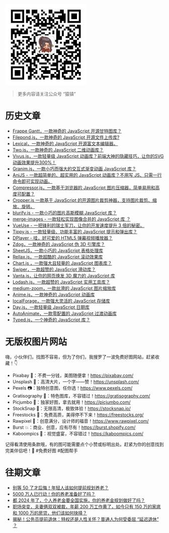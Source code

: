 
![](./images/wechat.jpg)
> 更多内容请关注公众号 “猿镇”
# 历史文章
- [Frappe Gantt，一款神奇的 JavaScript 开源甘特图库？](https://mp.weixin.qq.com/s/aRlWUu3XLuzRPQf0ZWg3_g)
- [Filepond.js，一款神奇的 JavaScript 开源文件上传库?](https://mp.weixin.qq.com/s/gCVa1QLUqfiIhCuJ2mR4kw)
- [Lexical，一款神奇的 JavaScript 开源富文本编辑器。](https://mp.weixin.qq.com/s/ymJewx_9kn38N-eshYGUgQ)
- [Two.js，一款神奇的 JavaScript 二维动画库？](https://mp.weixin.qq.com/s/JIkp0A2XDexkRPiYFwjmKQ)
- [Vivus.js，一款轻量级 JavaScript 动画库？前端大神的隐藏技巧，让你的SVG动画效果提升300%！](https://mp.weixin.qq.com/s/PxZDU3AAT5N1ao4HeWZOXw)
- [Granim.js，一款小巧而强大的交互式渐变动画 JavaScript 库？](https://mp.weixin.qq.com/s/UEQeZOaNlphAYsSlH-XuNw)
- [AniJS - 一款超简单的、超实用的 JavaScript 动画库？不用写 JS、只需一行命令即可实现动画。](https://mp.weixin.qq.com/s/Ib4YRyAxcDZ8z3o2FAZ1UA)
- [Compressor.js，一款基于浏览器的 JavaScript 图片压缩器，简单易用和高度可配置？](https://mp.weixin.qq.com/s/NHNq6ifyI-TjQIebdvUNEg)
- [Cropper.js 一款基于 JavaScript 的开源图片裁剪神器，支持图片裁剪、缩放、旋转。](https://mp.weixin.qq.com/s/v6ZBc9hi4DdvaJhn4A3qmA)
- [blurify.js - 一款小巧的图片高斯模糊 JavaScript 库？](https://mp.weixin.qq.com/s/G4Z-CjRIWXZUt1sX2H-kFA)
- [merge-images - 一款轻松实现图像合并的 JavaScript 库 ？](https://mp.weixin.qq.com/s/QAm0cM2EvamliQvotWqBew)
- [VueUse - 一把锋利的瑞士军刀，让你的开发速度提升 3 倍的秘密。](https://mp.weixin.qq.com/s/yTxFodb2iFpTb6gXxEtxvw)
- [Tippy.js - 一款轻量级、功能丰富的 JavaScript 提示和弹出库？](https://mp.weixin.qq.com/s/qzQSK2YlvNolKB7XWhyJ-A)
- [DPlayer - 哇，好可爱的 HTML5 弹幕视频播放器？](https://mp.weixin.qq.com/s/9rEoUFtrKqpRTsUaw9HebA)
- [Zdog，一款神奇的 JavaScript 伪 3D 引擎库？](https://mp.weixin.qq.com/s/6Yw6Kt_9HpJ7yQ-wjwlOIA)
- [SheetJS，一款小巧的 JavaScript 表格处理库](https://mp.weixin.qq.com/s/ppHxRiUpqcBwohOVrwh0Rw)
- [Rellax.js，一款超酷的 JavaScript 滚动效果库](https://mp.weixin.qq.com/s/D-soMxW4D3mUsFJ0bki7Jw)
- [Chart.js ，一款强大且轻量的 JavaScript 图表库？](https://mp.weixin.qq.com/s/x_dPRwiyjO6E1H0xCIyk_A)
- [Swiper，一款超赞的 JavaScript 滑动库？](https://mp.weixin.qq.com/s/OdzNKtM-ZJoNB7dX69RtbA)
- [Vanta.js，让你的网页焕发 3D 魔力的 JavaScript 库](https://mp.weixin.qq.com/s/DUuLmYuqyjT9lqTRRKFHaQ)
- [Lodash.js，一款超赞的 JavaScript 实用工具库？](https://mp.weixin.qq.com/s/Sk8GTtSPLwOcS70pb5d9pQ)
- [medium-zoom，一款丝滑的 JavaScript 图片缩放库](https://mp.weixin.qq.com/s/8ECnEgyWW-ogkyMXhi_lbw)
- [Anime.js，一款神奇的 JavaScript 动画库](https://mp.weixin.qq.com/s/-eufnYa7DkcgJyW-N3eCNQ)
- [localForage，一款强大灵活的 JavaScript 存储库](https://mp.weixin.qq.com/s/3C0uA8Ljq0_Y6jn09kbwOA)
- [Day.js，一款轻量级 JavaScript 日期库](https://mp.weixin.qq.com/s/QNEEGPQS4G4GvFYTfxvtBQ)
- [AutoAnimate，一款零配置的 JavaScript 过渡动画库](https://mp.weixin.qq.com/s/hUwHcsQYRlSjySwj8zssMA)
- [Typed.js，一个神奇的 JavaScript 库？](https://mp.weixin.qq.com/s/Bj49cNcm6cWk-JVe3s9iNw)

# 无版权图片网站

嗨，小伙伴们，找图不容易，但为了你们，我搜罗了一波免费好图网站，赶紧收藏！👇

- Pixabay 🌈：不费一分钱，美图随便拿！https://pixabay.com/
- Unsplash 🌟：高清大片，一个字——赞！https://unsplash.com/
- Pexels 📷：独特创意图，任你选！https://www.pexels.com/
- Gratisography 🎉：特色图库，不容错过！https://gratisography.com/
- Picjumbo 🚀：独家好图，拿去就用！https://picjumbo.com/
- StockSnap 🌌：无限高清，极致体验！https://stocksnap.io/
- Freestocks 🍃：免费高质，美得停不下来！https://freestocks.org/
- Rawpixel 🎨：创意满分，设计师的福音！https://www.rawpixel.com/
- Burst 💥：商业、创意，应有尽有！https://burst.shopify.com/
- Kaboompics 🌠：视觉盛宴，不容错过！https://kaboompics.com/

记得看清使用条款哦，有的图可能需要点个小赞或标明出处。赶紧为你的创意找到完美伴侣吧！💖 #免费好图 #配图帮手

# 往期文章
- [别等 50 了才后悔！年轻人该如何提前规划养老？](https://mp.weixin.qq.com/s/jfh8IoDYCfP6996BrKfcgw)
- [5000 万人已行动！你的养老准备好了吗？](https://mp.weixin.qq.com/s/mdS8oDjwd8CVN5AiHPFS1g)
- [都 2024 年了，个人养老金要全国实施，你的养老金规划做好了吗？](https://mp.weixin.qq.com/s/sCqxKy9AJR9IA5xDFeLTMg)
- [职场突变，夫妻俩双双被裁，年薪 200 万工作黄了，如今只有 150 万的家底和 1000 万的房贷，他们该如何抉择？](https://mp.weixin.qq.com/s/3SjZJU_OjyMd_MLsvPg60w)
- [揭秘！公务员提前退休：特权还是人性关怀？普通人为何受委屈 “延迟退休” ？](https://mp.weixin.qq.com/s/q6KGfn6gPfhs1M8ve4gKPw)